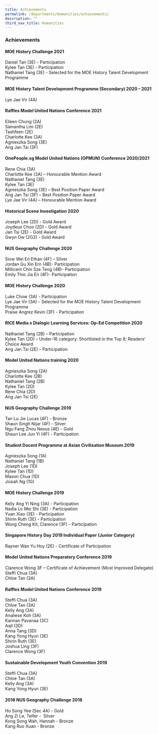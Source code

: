 ```yaml
---
title: Achievements
permalink: /departments/Humanities/achievements/
description: ""
third_nav_title: Humanities
---
```

### Achievements

#### MOE History Challenge 2021

Daniel Tan (3E) - Participation <br>
Kylee Tan (3E) - Participation   <br>
Nathaniel Tang (3E) - Selected for the MOE History Talent Development Programme  

  

#### MOE History Talent Development Programme (Secondary) 2020 – 2021  

Lye Jae Vir (4A)



#### Raffles Model United Nations Conference 2021

Eileen Chung (2A) <br>
Samantha Lim (2E)<br>
Tashfeen (2E)<br>
Charlotte Kee (3A)<br>
Agnieszka Song (3E)<br>
Ang Jan Tsi (3F)



#### OnePeople.sg Model United Nations (OPMUN) Conference 2020/2021  

Rene Chia (3A)  <br>
Charlotte Kee (3A) – Honourable Mention Award  <br>
Nathaniel Tang (3E)  <br>
Kylee Tan (3E)  <br>
Agnieszka Song (3E) – Best Position Paper Award <br> 
Ang Jan Tsi (3F) – Best Position Paper Award  <br>
Lye Jae Vir (4A) – Honourable Mention Award

  

#### Historical Scene Investigation 2020  

Joseph Lee (2D) - Gold Award <br>
Joydeus Choo (2D) - Gold Award <br>
Jan Tsi (2E) - Gold Award <br>
Gwyn Ow (2G2) - Gold Award

  

#### NUS Geography Challenge 2020

Siow Wei En Ethan (4F) – Silver<br>
Jordan Gu Xin Ern (4B)- Participation<br>
Millicent Chin Sze Teng (4B)- Participation<br>
Emily Thio Jia En (4F)- Participation

  

#### MOE History Challenge 2020

Luke Chow (3A) - Participation<br>
Lye Jae Vir (3A) - Selected for the MOE History Talent Development Programme<br>
Praise Angrez Kevin (3F) - Participation

  

#### RICE Media x Dialogic Learning Services: Op-Ed Competition 2020 

Nathaniel Tang (2B) – Participation<br>
Kylee Tan (2D) – Under-16 category: Shortlisted in the Top 8; Readers’ Choice Award<br>
Ang Jan Tsi (2E) – Participation

  

#### Model United Nations training 2020

Agnieszka Song (2A)<br>
Charlotte Kee (2B)<br>
Nathaniel Tang (2B)<br>
Kylee Tan (2D)<br>
Rene Chia (2D)<br>
Ang Jan Tsi (2E)

  

#### NUS Geography Challenge 2019

Tan Lu Jie Lucas (4F) - Bronze<br>
Shaun Singh Nijar (4F) - Silver<br>
Ngu Fang Zhou Nexus (4E) - Gold<br>
Shaun Lee Jun Yi (4F) - Participation

  

#### Student Docent Programme at Asian Civilisation Museum 2019

Agnieszka Song (1A)<br>
Nathaniel Tang (1B)<br>
Joseph Lee (1D)<br>
Kylee Tan (1D)<br>
Mason Chua (1D)<br>
Josiah Ng (1G)<br>

  

#### MOE History Challenge 2019

Kelly Ang Yi Ning (3A) - Participation<br>
Nadia Lo Mei Shi (3E) - Participation<br>
Yuan Xiao (3E) - Participation<br>
Shirin Ruth (3E) - Participation<br>
Wong Cheng Kit, Clarence (3F) - Participation

  

#### Singapore History Day 2019 Individual Paper (Junior Category)

Rayner Wan Yu Hoy (2E) - Certificate of Participation

  

#### Model United Nations Preparatory Conference 2019

Clarence Wong 3F – Certificate of Achievement (Most Improved Delegate)<br>
Steffi Chua (3A)<br>
Chloe Tan (3A)

  

#### Raffles Model United Nations Conference 2019

Steffi Chua (3A)<br>
Chloe Tan (3A)<br>
Kelly Ang (3A)<br>
Analiese Koh (3A)<br>
Kannan Pavanaa (3C)<br>
Aqil (3D)<br>
Anna Tang (3D)<br>
Kang Yong Hyun (3E)<br>
Shirin Ruth (3E)<br>
Joshua Ling (3F)<br>
Clarence Wong (3F)

  

#### Sustainable Development Youth Convention 2019

Steffi Chua (3A)<br>
Chloe Tan (3A)<br>
Kelly Ang (3A)<br>
Kang Yong Hyun (3E)

  

#### 2018 NUS Geography Challenge 2018

Ho Song Yee (Sec 4A) - Gold <br>
Ang Zi Le, Telfer -  Silver<br>
Kong Song Wah, Hannah - Bronze <br>
Kang Ruo Xuan - Bronze